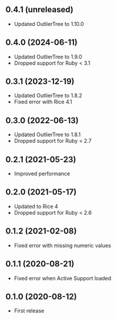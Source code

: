 ## 0.4.1 (unreleased)

- Updated OutlierTree to 1.10.0

## 0.4.0 (2024-06-11)

- Updated OutlierTree to 1.9.0
- Dropped support for Ruby < 3.1

## 0.3.1 (2023-12-19)

- Updated OutlierTree to 1.8.2
- Fixed error with Rice 4.1

## 0.3.0 (2022-06-13)

- Updated OutlierTree to 1.8.1
- Dropped support for Ruby < 2.7

## 0.2.1 (2021-05-23)

- Improved performance

## 0.2.0 (2021-05-17)

- Updated to Rice 4
- Dropped support for Ruby < 2.6

## 0.1.2 (2021-02-08)

- Fixed error with missing numeric values

## 0.1.1 (2020-08-21)

- Fixed error when Active Support loaded

## 0.1.0 (2020-08-12)

- First release
